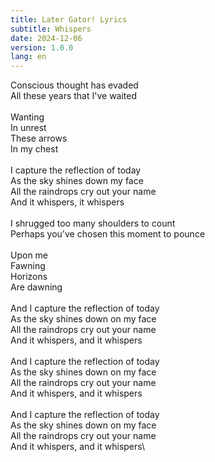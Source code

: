 ```yaml
---
title: Later Gator! Lyrics
subtitle: Whispers
date: 2024-12-06
version: 1.0.0
lang: en
---
```


Conscious thought has evaded\
All these years that I've waited\
\
Wanting\
In unrest\
These arrows\
In my chest\
\
I capture the reflection of today\
As the sky shines down my face\
All the raindrops cry out your name\
And it whispers, it whispers\
\
I shrugged too many shoulders to count\
Perhaps you've chosen this moment to pounce\
\
Upon me\
Fawning\
Horizons\
Are dawning\
\
And I capture the reflection of today\
As the sky shines down on my face\
All the raindrops cry out your name\
And it whispers, and it whispers\
\
And I capture the reflection of today\
As the sky shines down on my face\
All the raindrops cry out your name\
And it whispers, and it whispers\
\
And I capture the reflection of today\
As the sky shines down on my face\
All the raindrops cry out your name\
And it whispers, and it whispers\
